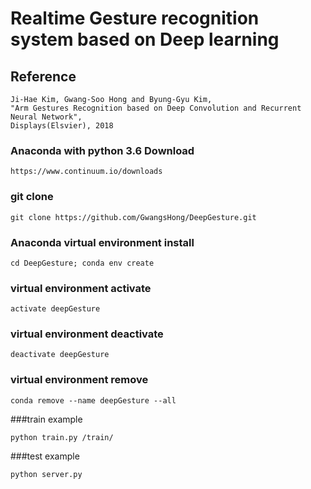 # Realtime Gesture recognition system based on Deep learning

## Reference

````
Ji-Hae Kim, Gwang-Soo Hong and Byung-Gyu Kim, 
"Arm Gestures Recognition based on Deep Convolution and Recurrent Neural Network", 
Displays(Elsvier), 2018
````

### Anaconda with python 3.6 Download
````
https://www.continuum.io/downloads
````

### git clone
````
git clone https://github.com/GwangsHong/DeepGesture.git
````

### Anaconda virtual environment install
````
cd DeepGesture; conda env create
````
### virtual environment activate
````
activate deepGesture
````

### virtual environment deactivate
````
deactivate deepGesture
````

### virtual environment remove
````
conda remove --name deepGesture --all
````

###train example
````
python train.py /train/
````
###test example
````
python server.py
````